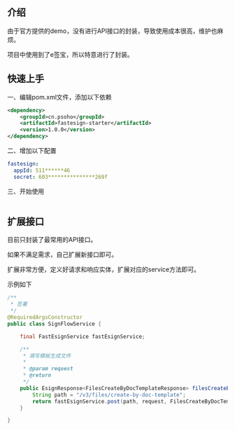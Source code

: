 ## 介绍


由于官方提供的demo，没有进行API接口的封装，导致使用成本很高，维护也麻烦。

项目中使用到了e签宝，所以特意进行了封装。

## 快速上手

一、编辑pom.xml文件，添加以下依赖

```xml
<dependency>
    <groupId>cn.psoho</groupId>
    <artifactId>fastesign-starter</artifactId>
    <version>1.0.0</version>
</dependency>
```


二、增加以下配置

```yaml
fastesign:
  appId: 511******46
  secret: 603***************269f
```

三、开始使用

```java

```


## 扩展接口

目前只封装了最常用的API接口。

如果不满足需求，自己扩展新接口即可。

扩展非常方便，定义好请求和响应实体，扩展对应的service方法即可。

示例如下

```java
/**
 * 签署
 */
@RequiredArgsConstructor
public class SignFlowService {

    final FastEsignService fastEsignService;

    /**
     * 填写模板生成文件
     *
     * @param request
     * @return
     */
    public EsignResponse<FilesCreateByDocTemplateResponse> filesCreateByDocTemplate(FilesCreateByDocTemplateRequest request) {
        String path = "/v3/files/create-by-doc-template";
        return fastEsignService.post(path, request, FilesCreateByDocTemplateResponse.class);
    }

}
```


